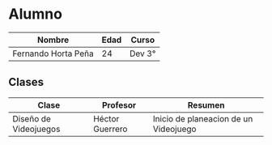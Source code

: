 # Alumno 
| Nombre | Edad | Curso |
| - | - | - | 
Fernando Horta Peña | 24 | Dev 3° |

## Clases
| Clase | Profesor | Resumen |
| - | - | - |
| Diseño de Videojuegos | Héctor Guerrero | Inicio de planeacion de un Videojuego |